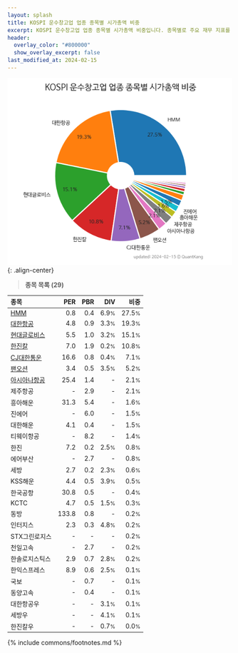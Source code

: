 ```yaml
---
layout: splash
title: KOSPI 운수창고업 업종 종목별 시가총액 비중
excerpt: KOSPI 운수창고업 업종 종목별 시가총액 비중입니다. 종목별로 주요 재무 지표를 함께 표시합니다.
header:
  overlay_color: "#800000"
  show_overlay_excerpt: false
last_modified_at: 2024-02-15
---
```



![KOSPI 운수창고업 업종 종목별 시가총액 비중](/stats/sector/images/kospi_업종_운수창고업_종목.png){: .align-center}


> **종목 목록 (29)**<a id="list"></a>

| **종목** | **PER** | **PBR** | **DIV** | **비중** |
| :------- | ------: | ------: | ------: | -------: |
| [HMM](/011200/) | 0.8 | 0.4 | 6.9<small>%</small> | 27.5<small>%</small> |
| [대한항공](/003490/) | 4.8 | 0.9 | 3.3<small>%</small> | 19.3<small>%</small> |
| [현대글로비스](/086280/) | 5.5 | 1.0 | 3.2<small>%</small> | 15.1<small>%</small> |
| [한진칼](/180640/) | 7.0 | 1.9 | 0.2<small>%</small> | 10.8<small>%</small> |
| [CJ대한통운](/000120/) | 16.6 | 0.8 | 0.4<small>%</small> | 7.1<small>%</small> |
| [팬오션](/028670/) | 3.4 | 0.5 | 3.5<small>%</small> | 5.2<small>%</small> |
| [아시아나항공](/020560/) | 25.4 | 1.4 | - | 2.1<small>%</small> |
| 제주항공 | - | 2.9 | - | 2.1<small>%</small> |
| 흥아해운 | 31.3 | 5.4 | - | 1.6<small>%</small> |
| 진에어 | - | 6.0 | - | 1.5<small>%</small> |
| 대한해운 | 4.1 | 0.4 | - | 1.5<small>%</small> |
| 티웨이항공 | - | 8.2 | - | 1.4<small>%</small> |
| 한진 | 7.2 | 0.2 | 2.5<small>%</small> | 0.8<small>%</small> |
| 에어부산 | - | 2.7 | - | 0.8<small>%</small> |
| 세방 | 2.7 | 0.2 | 2.3<small>%</small> | 0.6<small>%</small> |
| KSS해운 | 4.4 | 0.5 | 3.9<small>%</small> | 0.5<small>%</small> |
| 한국공항 | 30.8 | 0.5 | - | 0.4<small>%</small> |
| KCTC | 4.7 | 0.5 | 1.5<small>%</small> | 0.3<small>%</small> |
| 동방 | 133.8 | 0.8 | - | 0.2<small>%</small> |
| 인터지스 | 2.3 | 0.3 | 4.8<small>%</small> | 0.2<small>%</small> |
| STX그린로지스 | - | - | - | 0.2<small>%</small> |
| 천일고속 | - | 2.7 | - | 0.2<small>%</small> |
| 한솔로지스틱스 | 2.9 | 0.7 | 2.8<small>%</small> | 0.2<small>%</small> |
| 한익스프레스 | 8.9 | 0.6 | 2.5<small>%</small> | 0.1<small>%</small> |
| 국보 | - | 0.7 | - | 0.1<small>%</small> |
| 동양고속 | - | 0.4 | - | 0.1<small>%</small> |
| 대한항공우 | - | - | 3.1<small>%</small> | 0.1<small>%</small> |
| 세방우 | - | - | 4.1<small>%</small> | 0.1<small>%</small> |
| 한진칼우 | - | - | 0.7<small>%</small> | 0.0<small>%</small> |

{% include commons/footnotes.md %}